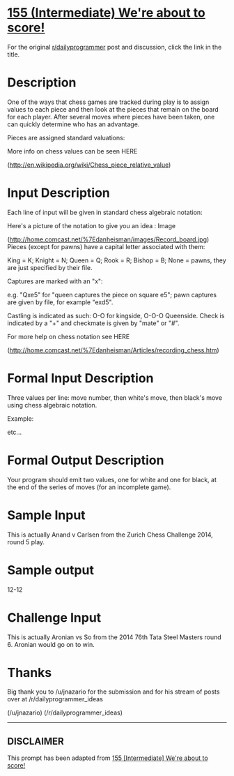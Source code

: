 # [155 (Intermediate) We're about to score!](https://www.reddit.com/r/dailyprogrammer/comments/21ejqz/2632014_challenge_155_intermediate_were_about_to/)

For the original [r/dailyprogrammer](https://www.reddit.com/r/dailyprogrammer/) post and discussion, click the link in the title.

# Description
One of the ways that chess games are tracked during play is to assign values to each piece and then look at the pieces that remain on the board for each player. After several moves where pieces have been taken, one can quickly determine who has an advantage.

Pieces are assigned standard valuations: 

More info on chess values can be seen HERE

(http://en.wikipedia.org/wiki/Chess_piece_relative_value)
# Input Description
Each line of input will be given in standard chess algebraic notation: 

Here's a picture of the notation to give you an idea : Image

(http://home.comcast.net/%7Edanheisman/images/Record_board.jpg)
Pieces (except for pawns) have a capital letter associated with them:

King = K; Knight = N; Queen = Q; Rook = R; Bishop = B; None = pawns, they are just specified by their file. 

Captures are marked with an "x": 

e.g. "Qxe5" for "queen captures the piece on square e5"; pawn captures are given by file, for example "exd5". 

Castling is indicated as such: O-O for kingside, O-O-O Queenside. Check is indicated by a "+" and checkmate is given by "mate" or "#". 

For more help on chess notation see HERE

(http://home.comcast.net/%7Edanheisman/Articles/recording_chess.htm)
# Formal Input Description
Three values per line: move number, then white's move, then black's move using chess algebraic notation.

Example:

etc...

# Formal Output Description
Your program should emit two values, one for white and one for black, at the end of the series of moves (for an incomplete game).

# Sample Input
This is actually Anand v Carlsen from the Zurich Chess Challenge 2014, round 5 play.

# Sample output
12-12

# Challenge Input
This is actually Aronian vs So from the 2014 76th Tata Steel Masters round 6. Aronian would go on to win.

# Thanks
Big thank you to /u/jnazario for the submission and for his stream of posts over at /r/dailyprogrammer_ideas

(/u/jnazario)
(/r/dailyprogrammer_ideas)

----
## **DISCLAIMER**
This prompt has been adapted from [155 [Intermediate] We're about to score!](https://www.reddit.com/r/dailyprogrammer/comments/21ejqz/2632014_challenge_155_intermediate_were_about_to/
)
